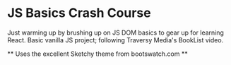 # JS Basics Crash Course

Just warming up by brushing up on JS DOM basics to gear up for learning React. Basic vanilla JS project; following Traversy Media's BookList video.

** Uses the excellent Sketchy theme from bootswatch.com **